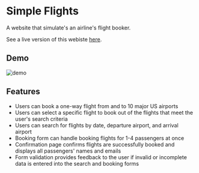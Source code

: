 # Simple Flights

A website that simulate's an airline's flight booker.

See a live version of this webiste [here](http://www.simple-flights.com/).

## Demo

![demo](https://gfycat.com/fairbackgardensnake)

## Features

* Users can book a one-way flight from and to 10 major US airports
* Users can select a specific flight to book out of the flights that meet the user's search criteria
* Users can search for flights by date, departure airport, and arrival airport
* Booking form can handle booking flights for 1-4 passengers at once
* Confirmation page confirms flights are successfully booked and displays all passengers' names and emails
* Form validation provides feedback to the user if invalid or incomplete data is entered into the search and booking forms